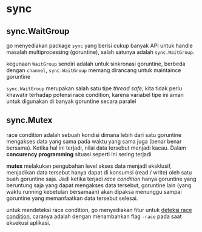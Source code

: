 # sync

## sync.WaitGroup

go menyediakan package `sync` yang berisi cukup banyak API untuk handle masalah multiprocessing (goruntine),
salah satunya adalah `sync.WaitGroup`.

kegunaan `WaitGroup` sendiri adalah untuk sinkronasi goruntine, berbeda dengan `channel`, `sync.WaitGroup` memang dirancang untuk maintaince goruntine

`sync.WaitGroup` merupakan salah satu tipe _thread safe_, kita tidak perlu khawatir terhadap potensi race condition, karena variabel tipe ini aman untuk digunakan di banyak goruntine secara paralel

## sync.Mutex

race condition adalah sebuah kondisi dimana lebih dari satu goruntine mengakses data yang sama pada waktu yang sama juga (benar benar bersama).
Ketika hal ini terjadi, nilai data tersebut menjadi kacau.
Dalam **concurency programming** situasi seperti ini sering terjadi.

**mutex** melakukan pengubahan level akses data menjadi eksklusif,
menjadikan data tersebut hanya dapat di konsumsi (read / write) oleh satu buah goruntine saja.
Jadi ketika terjadi _race condition_ hanya goruntine yang beruntung saja yang dapat mengakses data tersebut, 
goruntine lain (yang waktu running kebetulan bersamaan) akan dipaksa menunggu sampai goruntine yang memanfaatkan data tersebut selesai.

untuk mendeteksi race condition, go menyediakan fitur untuk [deteksi race condition][race], caranya adalah dengan menambahkan flag `-race` pada saat eksekusi aplikasi.

[race]: http://blog.golang.org/race-detector